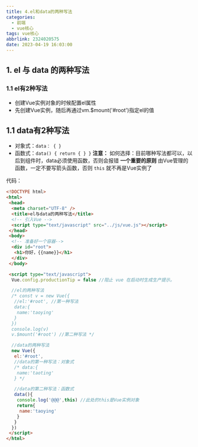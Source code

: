 ```yaml
---
title: 4.el和data的两种写法
categories:
  - 前端
  - vue核心
tags: vue核心
abbrlink: 2324020575
date: 2023-04-19 16:03:00
---
```

## 1. el 与 data 的两种写法
### 1.1 el有2种写法

+ 创建Vue实例对象的时候配置el属性
+ 先创建Vue实例，随后再通过vm.$mount('#root')指定el的值
## 1.1 data有2种写法

+ 对象式：`data： { }`
+ 函数式：`data() { return { } }`
**注意：**
如何选择：目前哪种写法都可以，以后到组件时，data必须使用函数，否则会报错
**一个重要的原则**
由Vue管理的函数，一定不要写箭头函数，否则 `this` 就不再是Vue实例了

代码：

```html
<!DOCTYPE html>
<html>
 <head>
  <meta charset="UTF-8" />
  <title>el与data的两种写法</title>
  <!-- 引入Vue -->
  <script type="text/javascript" src="../js/vue.js"></script>
 </head>
 <body>
  <!-- 准备好一个容器-->
  <div id="root">
   <h1>你好，{{name}}</h1>
  </div>
 </body>

 <script type="text/javascript">
  Vue.config.productionTip = false //阻止 vue 在启动时生成生产提示。

  //el的两种写法
  /* const v = new Vue({
   //el:'#root', //第一种写法
   data:{
    name:'taoying'
   }
  })
  console.log(v)
  v.$mount('#root') //第二种写法 */

  //data的两种写法
  new Vue({
   el:'#root',
   //data的第一种写法：对象式
   /* data:{
    name:'taoting'
   } */

   //data的第二种写法：函数式
   data(){
    console.log('@@@',this) //此处的this是Vue实例对象
    return{
     name:'taoying'
    }
   }
  })
 </script>
</html>
```
